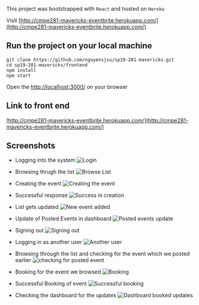 This project was bootstrapped with `React` and hosted on `Heroku` 

Visit [http://cmpe281-mavericks-eventbrite.herokuapp.com/](http://cmpe281-mavericks-eventbrite.herokuapp.com/)


## Run the project on your local machine
```
git clone https://github.com/nguyensjsu/sp19-281-mavericks.git
cd sp19-281-mavericks/frontend
npm install
npm start
```
Open the [http://localhost:3000/](http://localhost:3000/) on your browser

## Link to front end
[http://cmpe281-mavericks-eventbrite.herokuapp.com/](http://cmpe281-mavericks-eventbrite.herokuapp.com/)

## Screenshots
- Logging into the system
![Login](../images/bookmyevent-frontend/1.png)

- Browsing thrugh the list
![Browse List](../images/bookmyevent-frontend/2.png)

- Creating the event
![Creating the event](../images/bookmyevent-frontend/3.png)

- Successful response
![Success in creation](../images/bookmyevent-frontend/4.png)

- List gets updated
![New event added](../images/bookmyevent-frontend/5.png)

- Update of Posted Events in dashboard
![Posted events update](../images/bookmyevent-frontend/6.png)

- Signing out 
![Signing out](../images/bookmyevent-frontend/7.png)

- Logging in as another user 
![Another user](../images/bookmyevent-frontend/8.png)

- Browsing through the list and checking for the event which we posted earlier 
![checking for posted event](../images/bookmyevent-frontend/9.png)

- Booking for the event we browsed 
![Booking](../images/bookmyevent-frontend/10.png)

- Successful Booking of event
![Successful booking](../images/bookmyevent-frontend/12.png)

- Checking the dashboard for the updates 
![Dashboard booked updates](../images/bookmyevent-frontend/13.png)
